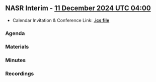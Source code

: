 ## NASR Interim - [11 December 2024 UTC 04:00](https://www.worldtimebuddy.com/?qm=1&lid=100,5391959,5128581,2988507,1816670,1850147&h=100&date=2024-12-11&sln=4-5&hf=1)
- Calendar Invitation & Conference Link: **[.ics file](./Material/NASR-11122024.ics)**

### Agenda

### Materials

### Minutes

### Recordings



